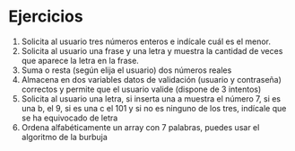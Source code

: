 # Ejercicios

1. Solicita al usuario tres números enteros e indícale cuál es el menor.
2. Solicita al usuario una frase y una letra y muestra la cantidad de veces que aparece la letra en la frase.
3. Suma o resta (según elija el usuario) dos números reales
4. Almacena en dos variables datos de validación (usuario y contraseña) correctos y permite que el usuario valide (dispone de 3 intentos)
5. Solicita al usuario una letra, si inserta una a muestra el número 7, si es una b, el 9, si es una c el 101 y si no es ninguno de los tres, indícale que se ha equivocado de letra
6. Ordena alfabéticamente un array con 7 palabras, puedes usar el algoritmo de la burbuja
